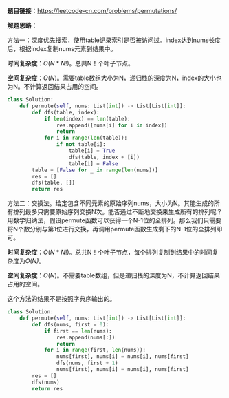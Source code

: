 **题目链接**：https://leetcode-cn.com/problems/permutations/

**解题思路**：

方法一：深度优先搜索，使用table记录索引是否被访问过。index达到nums长度后，根据index复制nums元素到结果中。

**时间复杂度**：$O(N*N!)$。总共N！个叶子节点。

**空间复杂度**：$O(N)$。需要table数组大小为N，递归栈的深度为N，index的大小也为N。不计算返回结果占用的空间。

```python
class Solution:
    def permute(self, nums: List[int]) -> List[List[int]]:
        def dfs(table, index):
            if len(index) == len(table):
                res.append([nums[i] for i in index])
                return
            for i in range(len(table)):
                if not table[i]:
                    table[i] = True
                    dfs(table, index + [i])
                    table[i] = False
        table = [False for _ in range(len(nums))]
        res = []
        dfs(table, [])
        return res
```

方法二：交换法。给定包含不同元素的原始序列nums，大小为N。其能生成的所有排列最多只需要原始序列交换N次。能否通过不断地交换来生成所有的排列呢？用数学归纳法，假设permute函数可以获得一个N-1位的全排列。那么我们只需要将N个数分别与第1位进行交换，再调用permute函数生成剩下的N-1位的全排列即可。

**时间复杂度**：$O(N*N!)$。总共N！个叶子节点，每个排列复制到结果中的时间复杂度为*O(N)*。

**空间复杂度**：$O(N)$。不需要table数组，但是递归栈的深度为N，不计算返回结果占用的空间。

这个方法的结果不是按照字典序输出的。

```python
class Solution:
    def permute(self, nums: List[int]) -> List[List[int]]:
        def dfs(nums, first = 0):
            if first == len(nums):
                res.append(nums[:])
                return
            for i in range(first, len(nums)):
                nums[first], nums[i] = nums[i], nums[first]
                dfs(nums, first + 1)
                nums[first], nums[i] = nums[i], nums[first]
        res = []
        dfs(nums)
        return res
```





